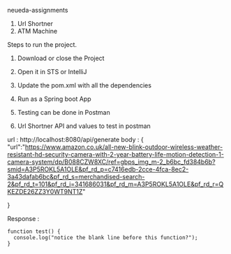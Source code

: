 neueda-assignments

1. Url Shortner 
2. ATM Machine

Steps to run the project.

1. Download or close the Project 
2. Open it in STS or IntelliJ
3. Update the pom.xml with all the dependencies 
4. Run as a Spring boot App
5. Testing can be done in Postman 



1. Url Shortner API and values to test in postman 

url : http://localhost:8080/api/generate
body : 
{
  "url":"https://www.amazon.co.uk/all-new-blink-outdoor-wireless-weather-resistant-hd-security-camera-with-2-year-battery-life-motion-detection-1-camera-system/dp/B088CZW8XC/ref=gbps_img_m-2_b6bc_fd384b6b?smid=A3P5ROKL5A1OLE&pf_rd_p=c7416edb-2cce-4fca-8ec2-3a43dafab6bc&pf_rd_s=merchandised-search-2&pf_rd_t=101&pf_rd_i=341686031&pf_rd_m=A3P5ROKL5A1OLE&pf_rd_r=QKEZDE26ZZ3Y0WT9NT1Z"

}

Response :
```
function test() {
  console.log("notice the blank line before this function?");
}
```
